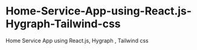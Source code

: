 # Home-Service-App-using-React.js-Hygraph-Tailwind-css
Home Service App using React.js, Hygraph , Tailwind css

